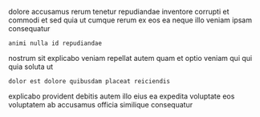 <!--
title: Streamlined local functionalities
author: Meaghan
date: 2014-08-09-1617
link: 2014-08-09-1617-streamlined-local-functionalities
tags: [Linux,Chrome,beards,PHP]
-->

dolore accusamus rerum
tenetur repudiandae inventore corrupti et commodi
et sed quia
ut cumque rerum
ex  eos ea neque illo veniam ipsam consequatur
 	animi nulla id repudiandae
nostrum sit explicabo
veniam repellat  autem quam et optio
veniam qui qui quia soluta ut
 	dolor est dolore quibusdam placeat reiciendis
explicabo provident  debitis autem illo eius ea expedita
voluptate eos voluptatem ab accusamus officia similique consequatur